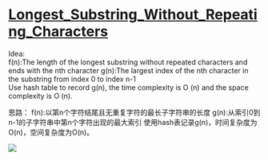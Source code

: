 # [Longest_Substring_Without_Repeating_Characters](https://leetcode.com/problems/longest-substring-without-repeating-characters/)

Idea:  
f(n):The length of the longest substring without repeated characters and ends with the nth character 
g(n):The largest index of the nth character in the substring from index 0 to index n-1  
Use hash table to record g(n), the time complexity is O (n) and the space complexity is O (n).

思路：
f(n):以第n个字符结尾且无重复字符的最长子字符串的长度
g(n):从索引0到n-1的子字符串中第n个字符出现的最大索引
使用hash表记录g(n)，时间复杂度为O(n)，空间复杂度为O(n)。

<img src="http://latex.codecogs.com/svg.latex?f(n)= \left\{\begin{matrix}1&n=1\\f(n-1)+1&n>1\&g(n)<n-f(n-1)\\n-g(n)&n>1\&g(n)>=n-f(n-1)\end{matrix}\right.">
